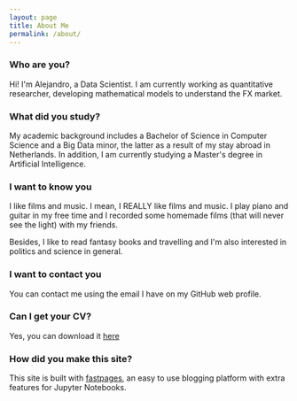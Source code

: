 ```yaml
---
layout: page
title: About Me
permalink: /about/
---
```


### Who are you?
Hi! I'm Alejandro, a Data Scientist. I am currently working as quantitative 
researcher, developing mathematical models to understand the FX market.

### What did you study?
My academic background includes a Bachelor of Science in Computer Science and a 
Big Data minor, the latter as a result of my stay abroad in Netherlands. In 
addition, I am currently studying a Master's degree in Artificial Intelligence.

### I want to know you
I like films and music. I mean, I REALLY like films and music. I play piano 
and guitar in my free time and I recorded some homemade films (that will never 
see the light) with my friends. 

Besides, I like to read fantasy books and travelling and I'm also interested in 
politics and science in general.

### I want to contact you
You can contact me using the email I have on my GitHub web profile.

### Can I get your CV?
Yes, you can download it [here](../assets/resume.pdf)

### How did you make this site?
This site is built with [fastpages](https://github.com/fastai/fastpages), an 
easy to use blogging platform with extra features for Jupyter Notebooks.